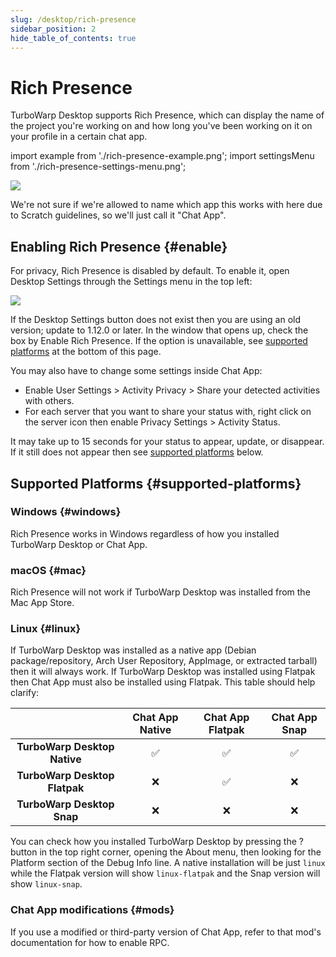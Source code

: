 ```yaml
---
slug: /desktop/rich-presence
sidebar_position: 2
hide_table_of_contents: true
---
```


# Rich Presence

TurboWarp Desktop supports Rich Presence, which can display the name of the project you're working on and how long you've been working on it on your profile in a certain chat app.

import example from './rich-presence-example.png';
import settingsMenu from './rich-presence-settings-menu.png';

<p><img src={example} height={97} width={295} /></p>

We're not sure if we're allowed to name which app this works with here due to Scratch guidelines, so we'll just call it "Chat App".

## Enabling Rich Presence {#enable}

For privacy, Rich Presence is disabled by default. To enable it, open Desktop Settings through the Settings menu in the top left:

<p><img src={settingsMenu} height={596/2} width={632/2} /></p>

If the Desktop Settings button does not exist then you are using an old version; update to 1.12.0 or later. In the window that opens up, check the box by Enable Rich Presence. If the option is unavailable, see [supported platforms](#supported-platforms) at the bottom of this page.

You may also have to change some settings inside Chat App:

 - Enable User Settings > Activity Privacy > Share your detected activities with others.
 - For each server that you want to share your status with, right click on the server icon then enable Privacy Settings > Activity Status.

It may take up to 15 seconds for your status to appear, update, or disappear. If it still does not appear then see [supported platforms](#supported-platforms) below.

## Supported Platforms {#supported-platforms}

### Windows {#windows}

Rich Presence works in Windows regardless of how you installed TurboWarp Desktop or Chat App.

### macOS {#mac}

Rich Presence will not work if TurboWarp Desktop was installed from the Mac App Store.

### Linux {#linux}

If TurboWarp Desktop was installed as a native app (Debian package/repository, Arch User Repository, AppImage, or extracted tarball) then it will always work. If TurboWarp Desktop was installed using Flatpak then Chat App must also be installed using Flatpak. This table should help clarify:

| | Chat App Native | Chat App Flatpak | Chat App Snap |
| :-: | :-: | :-: | :-: |
| **TurboWarp Desktop Native** | ✅ | ✅ | ✅ |
| **TurboWarp Desktop Flatpak** | ❌ | ✅ | ❌ |
| **TurboWarp Desktop Snap** | ❌ | ❌ | ❌ |

You can check how you installed TurboWarp Desktop by pressing the ? button in the top right corner, opening the About menu, then looking for the Platform section of the Debug Info line. A native installation will be just `linux` while the Flatpak version will show `linux-flatpak` and the Snap version will show `linux-snap`.

### Chat App modifications {#mods}

If you use a modified or third-party version of Chat App, refer to that mod's documentation for how to enable RPC.
